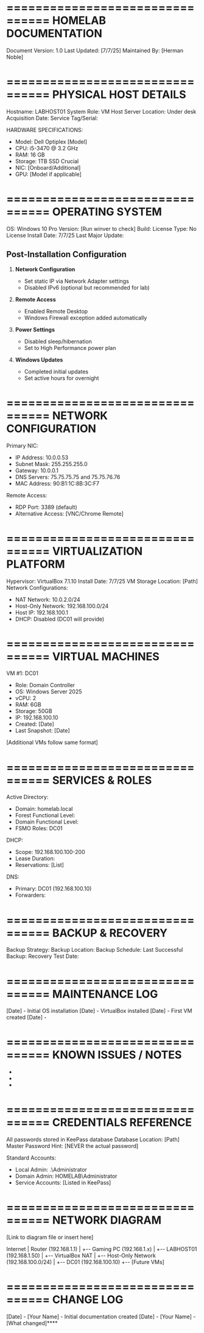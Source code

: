 ================================
HOMELAB DOCUMENTATION
================================
Document Version: 1.0
Last Updated: [7/7/25]
Maintained By: [Herman Noble]

================================
PHYSICAL HOST DETAILS
================================
Hostname: LABHOST01
System Role: VM Host Server
Location: Under desk
Acquisition Date: 
Service Tag/Serial: 

HARDWARE SPECIFICATIONS:
- Model: Dell Optiplex [Model]
- CPU: i5-3470 @ 3.2 GHz
- RAM: 16 GB
- Storage: 1TB SSD Crucial
- NIC: [Onboard/Additional]
- GPU: [Model if applicable]

================================
OPERATING SYSTEM
================================
OS: Windows 10 Pro
Version: [Run winver to check]
Build: 
License Type: No License
Install Date: 7/7/25
Last Major Update: 

## Post-Installation Configuration
1. **Network Configuration**
   - Set static IP via Network Adapter settings
   - Disabled IPv6 (optional but recommended for lab)

2. **Remote Access**
   - Enabled Remote Desktop
   - Windows Firewall exception added automatically

3. **Power Settings**
   - Disabled sleep/hibernation
   - Set to High Performance power plan

4. **Windows Updates**
   - Completed initial updates
   - Set active hours for overnight

================================
NETWORK CONFIGURATION
================================
Primary NIC:
- IP Address: 10.0.0.53
- Subnet Mask: 255.255.255.0
- Gateway: 10.0.0.1
- DNS Servers: 75.75.75.75 and 75.75.76.76
- MAC Address: 90:B1:1C:8B:3C:F7

Remote Access:
- RDP Port: 3389 (default)
- Alternative Access: [VNC/Chrome Remote]

================================
VIRTUALIZATION PLATFORM
================================
Hypervisor: VirtualBox 7.1.10
Install Date: 7/7/25
VM Storage Location: [Path]
Network Configurations:
- NAT Network: 10.0.2.0/24
- Host-Only Network: 192.168.100.0/24
- Host IP: 192.168.100.1
- DHCP: Disabled (DC01 will provide)

================================
VIRTUAL MACHINES
================================
VM #1: DC01
- Role: Domain Controller
- OS: Windows Server 2025
- vCPU: 2
- RAM: 6GB
- Storage: 50GB
- IP: 192.168.100.10
- Created: [Date]
- Last Snapshot: [Date]

[Additional VMs follow same format]

================================
SERVICES & ROLES
================================
Active Directory:
- Domain: homelab.local
- Forest Functional Level: 
- Domain Functional Level: 
- FSMO Roles: DC01

DHCP:
- Scope: 192.168.100.100-200
- Lease Duration: 
- Reservations: [List]

DNS:
- Primary: DC01 (192.168.100.10)
- Forwarders: 

================================
BACKUP & RECOVERY
================================
Backup Strategy: 
Backup Location: 
Backup Schedule: 
Last Successful Backup: 
Recovery Test Date: 

================================
MAINTENANCE LOG
================================
[Date] - Initial OS installation
[Date] - VirtualBox installed
[Date] - First VM created
[Date] - 

================================
KNOWN ISSUES / NOTES
================================
- 
- 
- 

================================
CREDENTIALS REFERENCE
================================
All passwords stored in KeePass database
Database Location: [Path]
Master Password Hint: [NEVER the actual password]

Standard Accounts:
- Local Admin: .\Administrator
- Domain Admin: HOMELAB\Administrator
- Service Accounts: [Listed in KeePass]

================================
NETWORK DIAGRAM
================================
[Link to diagram file or insert here]

Internet
   |
Router (192.168.1.1)
   |
   +-- Gaming PC (192.168.1.x)
   |
   +-- LABHOST01 (192.168.1.50)
         |
         +-- VirtualBox NAT
         |
         +-- Host-Only Network (192.168.100.0/24)
               |
               +-- DC01 (192.168.100.10)
               +-- [Future VMs]

================================
CHANGE LOG
================================
[Date] - [Your Name] - Initial documentation created
[Date] - [Your Name] - [What changed]****
